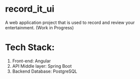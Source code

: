# record_it_ui
A web application project that is used to record and review your entertainment. (Work in Progress)

# Tech Stack:
1. Front-end: Angular
2. API Middle layer: Spring Boot
3. Backend Database: PostgreSQL







